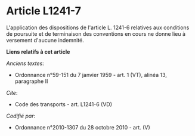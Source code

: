 # Article L1241-7

L'application des dispositions de l'article L. 1241-6 relatives aux conditions de poursuite et de terminaison des conventions
en cours ne donne lieu à versement d'aucune indemnité.

**Liens relatifs à cet article**

_Anciens textes_:

  - Ordonnance n°59-151 du 7 janvier 1959 - art. 1 (VT), alinéa 13, paragraphe II

_Cite_:

  - Code des transports - art. L1241-6 (VD)

_Codifié par_:

  - Ordonnance n°2010-1307 du 28 octobre 2010 - art. (V)
